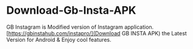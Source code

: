 # Download-Gb-Insta-APK
GB Instagram is Modified version of Instagram application. [https://gbinstahub.com/instapro/](Download GB INSTA APK) the Latest Version for Android & Enjoy cool features.

